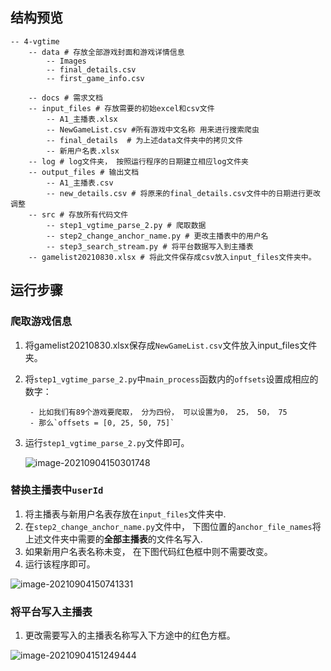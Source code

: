 ## 结构预览

```shell
-- 4-vgtime
	-- data # 存放全部游戏封面和游戏详情信息
		-- Images 
		-- final_details.csv 
		-- first_game_info.csv 

	-- docs # 需求文档
	-- input_files # 存放需要的初始excel和csv文件
		-- A1_主播表.xlsx
		-- NewGameList.csv #所有游戏中文名称 用来进行搜索爬虫
		-- final_details  # 为上述data文件夹中的拷贝文件
		-- 新用户名表.xlsx
	-- log # log文件夹， 按照运行程序的日期建立相应log文件夹
	-- output_files # 输出文档
		-- A1_主播表.csv
		-- new_details.csv # 将原来的final_details.csv文件中的日期进行更改调整
	-- src # 存放所有代码文件
		-- step1_vgtime_parse_2.py # 爬取数据
		-- step2_change_anchor_name.py # 更改主播表中的用户名
		-- step3_search_stream.py # 将平台数据写入到主播表
	-- gamelist20210830.xlsx # 将此文件保存成csv放入input_files文件夹中。
```



## 运行步骤

### 爬取游戏信息

1. 将gamelist20210830.xlsx保存成`NewGameList.csv`文件放入input_files文件夹。

2. 将`step1_vgtime_parse_2.py`中`main_process`函数内的`offsets`设置成相应的数字：

    	- 比如我们有89个游戏要爬取， 分为四份， 可以设置为0， 25， 50， 75
    	- 那么`offsets = [0, 25, 50, 75]`

3. 运行`step1_vgtime_parse_2.py`文件即可。

    ![image-20210904150301748](D:\TyporaImages\image-20210904150301748.png)





### 替换主播表中`userId`

1. 将主播表与新用户名表存放在`input_files`文件夹中.
2. 在`step2_change_anchor_name.py`文件中， 下图位置的`anchor_file_names`将上述文件夹中需要的**全部主播表**的文件名写入.
3. 如果新用户名表名称未变， 在下图代码红色框中则不需要改变。
4. 运行该程序即可。



![image-20210904150741331](D:\TyporaImages\image-20210904150741331.png)





### 将平台写入主播表

1. 更改需要写入的主播表名称写入下方途中的红色方框。

![image-20210904151249444](D:\TyporaImages\image-20210904151249444.png)

